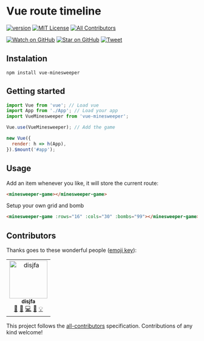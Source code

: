 # Vue route timeline

[![version][version-badge]][package]
[![MIT License][license-badge]][LICENSE]
[![All Contributors](https://img.shields.io/badge/all_contributors-1-orange.svg?style=flat-square)](#contributors)

[![Watch on GitHub][github-watch-badge]][github-watch]
[![Star on GitHub][github-star-badge]][github-star]
[![Tweet][twitter-badge]][twitter]

## Instalation

```
npm install vue-minesweeper
```

## Getting started

```javascript
import Vue from 'vue'; // Load vue
import App from './App'; // Load your app
import VueMinesweeper from 'vue-minesweeper';

Vue.use(VueMinesweeper); // Add the game

new Vue({
  render: h => h(App),
}).$mount('#app');
```

## Usage

Add an item whenever you like, it will store the current route:

```html
<minesweeper-game></minesweeper-game>
```

Setup your own grid and bomb

```html
<minesweeper-game :rows="16" :cols="30" :bombs="99"></minesweeper-game>
```

## Contributors

Thanks goes to these wonderful people ([emoji key](https://allcontributors.org/docs/en/emoji-key)):

<!-- ALL-CONTRIBUTORS-LIST:START - Do not remove or modify this section -->
<!-- prettier-ignore -->
<table><tr><td align="center"><a href="http://www.disjfa.nl"><img src="https://avatars3.githubusercontent.com/u/632778?v=4" width="100px;" alt="disjfa"/><br /><sub><b>disjfa</b></sub></a><br /><a href="#question-disjfa" title="Answering Questions">💬</a> <a href="#blog-disjfa" title="Blogposts">📝</a> <a href="https://github.com/disjfa/vue-minesweeper/commits?author=disjfa" title="Code">💻</a> <a href="https://github.com/disjfa/vue-minesweeper/commits?author=disjfa" title="Documentation">📖</a> <a href="#example-disjfa" title="Examples">💡</a></td></tr></table>

<!-- ALL-CONTRIBUTORS-LIST:END -->

This project follows the [all-contributors](https://github.com/all-contributors/all-contributors) specification. Contributions of any kind welcome!

[package]: https://www.npmjs.com/package/vue-minesweeper
[version-badge]: https://img.shields.io/npm/v/vue-minesweeper.svg?style=flat-square
[license]: https://github.com/disjfa/vue-minesweeper/blob/master/LICENSE
[license-badge]: https://img.shields.io/npm/l/vue-minesweeper.svg?style=flat-square
[github-watch-badge]: https://img.shields.io/github/watchers/disjfa/vue-minesweeper.svg?style=social
[github-watch]: https://github.com/disjfa/vue-minesweeper/watchers
[github-star-badge]: https://img.shields.io/github/stars/disjfa/vue-minesweeper.svg?style=social
[github-star]: https://github.com/disjfa/vue-minesweeper/stargazers
[twitter]: https://twitter.com/intent/tweet?text=Check%20out%20vue-minesweeper!%20-%20Cool%timeline!%20Thanks%20@disjfa%20https://github.com/disjfa/vue-minesweeper%20%F0%9F%A4%97
[twitter-badge]: https://img.shields.io/twitter/url/https/github.com/disjfa/vue-minesweeper.svg?style=social
